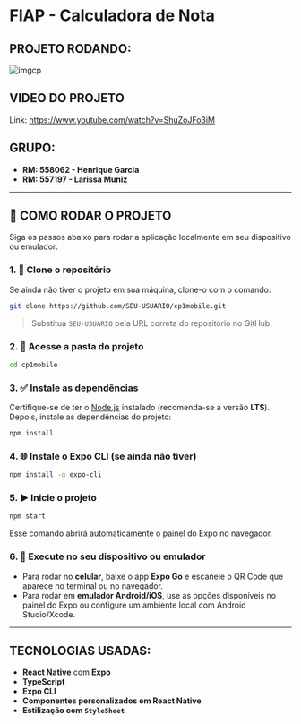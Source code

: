# FIAP - Calculadora de Nota

## PROJETO RODANDO:
![imgcp](https://github.com/user-attachments/assets/646125e7-fb8b-4622-9f4b-7958d01651d6)

## VIDEO DO PROJETO
Link: https://www.youtube.com/watch?v=ShuZoJFo3iM

## GRUPO:
- **RM: 558062 - Henrique Garcia**
- **RM: 557197 - Larissa Muniz**

---

## 🚀 COMO RODAR O PROJETO

Siga os passos abaixo para rodar a aplicação localmente em seu dispositivo ou emulador:

### 1. 🔄 Clone o repositório
Se ainda não tiver o projeto em sua máquina, clone-o com o comando:

```bash
git clone https://github.com/SEU-USUARIO/cp1mobile.git
```

> Substitua `SEU-USUARIO` pela URL correta do repositório no GitHub.

### 2. 📂 Acesse a pasta do projeto

```bash
cd cp1mobile
```

### 3. ✅ Instale as dependências

Certifique-se de ter o [Node.js](https://nodejs.org/) instalado (recomenda-se a versão **LTS**).  
Depois, instale as dependências do projeto:

```bash
npm install
```

### 4. 🌐 Instale o Expo CLI (se ainda não tiver)

```bash
npm install -g expo-cli
```

### 5. ▶️ Inicie o projeto

```bash
npm start
```

Esse comando abrirá automaticamente o painel do Expo no navegador.

### 6. 📱 Execute no seu dispositivo ou emulador

- Para rodar no **celular**, baixe o app **Expo Go** e escaneie o QR Code que aparece no terminal ou no navegador.
- Para rodar em **emulador Android/iOS**, use as opções disponíveis no painel do Expo ou configure um ambiente local com Android Studio/Xcode.

---

## TECNOLOGIAS USADAS:

- **React Native** com **Expo**
- **TypeScript**
- **Expo CLI**
- **Componentes personalizados em React Native**
- **Estilização com `StyleSheet`**
